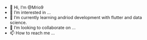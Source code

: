 - 👋 Hi, I’m @Mrio9
- 👀 I’m interested in ...
- 🌱 I’m currently learning andriod development with flutter and data science.
- 💞️ I’m looking to collaborate on ...
- 📫 How to reach me ...

<!---
Mrio9/Mrio9 is a ✨ special ✨ repository because its `README.md` (this file) appears on your GitHub profile.
You can click the Preview link to take a look at your changes.
--->
